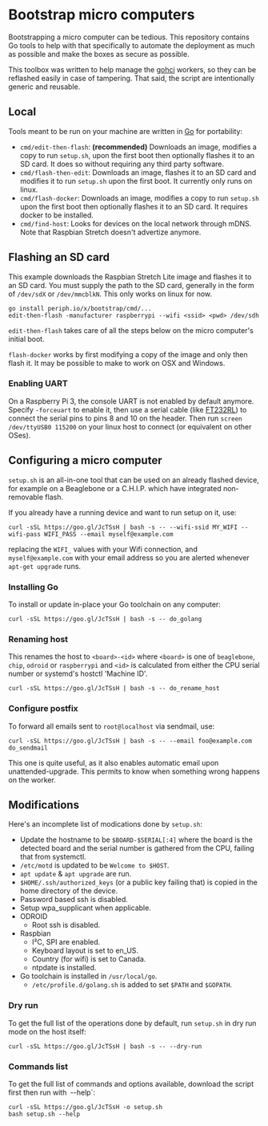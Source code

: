 # Bootstrap micro computers

Bootstrapping a micro computer can be tedious. This repository contains Go tools
to help with that specifically to automate the deployment as much as possible
and make the boxes as secure as possible.

This toolbox was written to help manage the
[gohci](https://github.com/periph/gohci) workers, so they can be reflashed
easily in case of tampering. That said, the script are intentionally generic and
reusable.


## Local

Tools meant to be run on your machine are written in [Go](https://golang.org/)
for portability:

- `cmd/edit-then-flash`: **(recommended)** Downloads an image, modifies a copy
  to run `setup.sh`, upon the first boot then optionally flashes it to an SD
  card. It does so without requiring any third party software.
- `cmd/flash-then-edit`: Downloads an image, flashes it to an SD card and
  modifies it to run `setup.sh` upon the first boot. It currently only runs on
  linux.
- `cmd/flash-docker`: Downloads an image, modifies a copy to
  run `setup.sh` upon the first boot then optionally flashes it to an SD card.
  It requires docker to be installed.
- `cmd/find-host`: Looks for devices on the local network through mDNS. Note
  that Raspbian Stretch doesn't advertize anymore.


## Flashing an SD card

This example downloads the Raspbian Stretch Lite image and flashes it to an SD
card. You must supply the path to the SD card, generally in the form of
`/dev/sdX` or `/dev/mmcblkN`. This only works on linux for now.

```
go install periph.io/x/bootstrap/cmd/...
edit-then-flash -manufacturer raspberrypi --wifi <ssid> <pwd> /dev/sdh
```

`edit-then-flash` takes care of all the steps below on the micro computer's
initial boot.

`flash-docker` works by first modifying a copy of the image and only then flash
it. It may be possible to make to work on OSX and Windows.


### Enabling UART

On a Raspberry Pi 3, the console UART is not enabled by default anymore. Specify
`-forceuart` to enable it, then use a serial cable (like
[FT232RL](https://www.adafruit.com/product/70)) to connect the serial pins to
pins 8 and 10 on the header. Then run `screen /dev/ttyUSB0 115200` on your linux
host to connect (or equivalent on other OSes).


## Configuring a micro computer

`setup.sh` is an all-in-one tool that can be used on an already flashed device,
for example on a Beaglebone or a C.H.I.P. which have integrated non-removable
flash.

If you already have a running device and want to run setup on it, use:

```
curl -sSL https://goo.gl/JcTSsH | bash -s -- --wifi-ssid MY_WIFI --wifi-pass WIFI_PASS --email myself@example.com
```

replacing the `WIFI_` values with your Wifi connection, and `myself@example.com`
with your email address so you are alerted whenever `apt-get upgrade` runs.


### Installing Go

To install or update in-place your Go toolchain on any computer:

```
curl -sSL https://goo.gl/JcTSsH | bash -s -- do_golang
```


### Renaming host

This renames the host to `<board>-<id>` where `<board>` is one of `beaglebone`,
`chip`, `odroid` or `raspberrypi` and `<id>` is calculated from either the CPU
serial number or systemd's hostctl 'Machine ID'.

```
curl -sSL https://goo.gl/JcTSsH | bash -s -- do_rename_host
```


### Configure postfix

To forward all emails sent to `root@localhost` via sendmail, use:

```
curl -sSL https://goo.gl/JcTSsH | bash -s -- --email foo@example.com do_sendmail
```

This one is quite useful, as it also enables automatic email upon
unattended-upgrade. This permits to know when something wrong happens on the
worker.


## Modifications

Here's an incomplete list of modications done by `setup.sh`:

- Update the hostname to be `$BOARD-$SERIAL[:4]` where the board is the detected
  board and the serial number is gathered from the CPU, failing that from
  systemctl.
- `/etc/motd` is updated to be `Welcome to $HOST`.
- `apt update` & `apt upgrade` are run.
- `$HOME/.ssh/authorized_keys` (or a public key failing that) is copied in the
  home directory of the device.
- Password based ssh is disabled.
- Setup wpa_supplicant when applicable.
- ODROID
  - Root ssh is disabled.
- Raspbian
  - I²C, SPI are enabled.
  - Keyboard layout is set to en_US.
  - Country (for wifi) is set to Canada.
  - ntpdate is installed.
- Go toolchain is installed in `/usr/local/go`.
  - `/etc/profile.d/golang.sh` is added to set `$PATH` and `$GOPATH`.


### Dry run

To get the full list of the operations done by default, run `setup.sh` in dry
run mode on the host itself:

```
curl -sSL https://goo.gl/JcTSsH | bash -s -- --dry-run
```


### Commands list

To get the full list of commands and options available, download the script
first then run with` `--help`:

```
curl -sSL https://goo.gl/JcTSsH -o setup.sh
bash setup.sh --help
```
